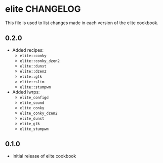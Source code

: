 elite CHANGELOG
=================

This file is used to list changes made in each version of the elite cookbook.

0.2.0
-----
- Added recipes:
  + `elite::conky`
  + `elite::conky_dzen2`
  + `elite::dunst`
  + `elite::dzen2`
  + `elite::gtk`
  + `elite::slim`
  + `elite::stumpwm`
- Added lwrps:
  + `elite_configd`
  + `elite_sound`
  + `elite_conky`
  + `elite_conky_dzen2`
  + `elite_dunst`
  + `elite_gtk`
  + `elite_stumpwm`

0.1.0
-----
- Initial release of elite cookbook
